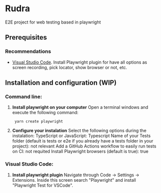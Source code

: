 # Rudra
E2E project for web testing based in playwright

## Prerequisites
### Recommendations
- [Visual Studio Code](https://code.visualstudio.com/download). Install Playwright plugin for have all options as screen recording, pick locator, show browser or not, etc.

## Installation and configuration (WIP)
### Command line:
1. **Install playwright on your computer** Open a terminal windows and execute the following command:
   ```shell
    yarn create playwright
   ```
2. **Configure your instalation** Select the following options during the instalation:
    TypeScript or JavaScript: Typescript
    Name of your Tests folder (default is tests or e2e if you already have a tests folder in your project): not relevant
    Add a GitHub Actions workflow to easily run tests on CI: not requited
    Install Playwright browsers (default is true): true

### Visual Studio Code:
1. **Install playwright plugin** Navigate through Code -> Settings -> Extensions. Inside this screen search "Playwright" and install "Playwright Test for VSCode".
